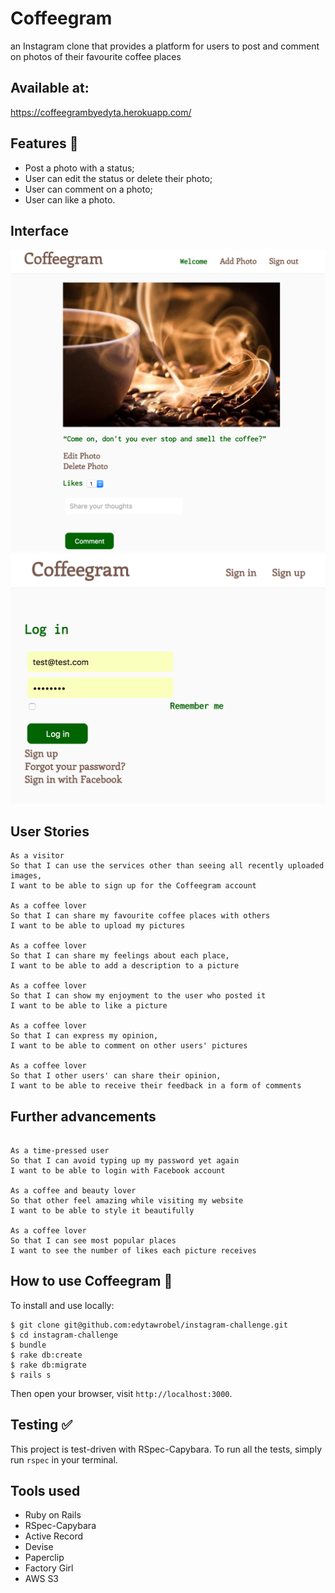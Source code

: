 Coffeegram
===================

 an Instagram clone that provides a platform for users to post and comment on photos of their favourite coffee places

 Available at:
 -----
 https://coffeegrambyedyta.herokuapp.com/


Features :star2:
--------------
* Post a photo with a status;
* User can edit the status or delete their photo;
* User can comment on a photo;
* User can like a photo.

Interface
-----------

![snap1](./public/interface1.png)
![snap2](./public/interface2.png)

User Stories
-----

```
As a visitor
So that I can use the services other than seeing all recently uploaded images,
I want to be able to sign up for the Coffeegram account

As a coffee lover
So that I can share my favourite coffee places with others
I want to be able to upload my pictures

As a coffee lover
So that I can share my feelings about each place,
I want to be able to add a description to a picture

As a coffee lover
So that I can show my enjoyment to the user who posted it
I want to be able to like a picture

As a coffee lover
So that I can express my opinion,
I want to be able to comment on other users' pictures

As a coffee lover
So that I other users' can share their opinion,
I want to be able to receive their feedback in a form of comments

```

Further advancements
-----

```

As a time-pressed user
So that I can avoid typing up my password yet again
I want to be able to login with Facebook account

As a coffee and beauty lover
So that other feel amazing while visiting my website
I want to be able to style it beautifully

As a coffee lover
So that I can see most popular places
I want to see the number of likes each picture receives
```

How to use Coffeegram :page_with_curl:
-------------------------------------

To install and use locally:
```
$ git clone git@github.com:edytawrobel/instagram-challenge.git
$ cd instagram-challenge
$ bundle
$ rake db:create
$ rake db:migrate
$ rails s
```
Then open your browser, visit `http://localhost:3000`.

Testing :white_check_mark:
---------
This project is test-driven with RSpec-Capybara. To run all the tests, simply run `rspec` in your terminal.

Tools used
-----------
* Ruby on Rails
* RSpec-Capybara
* Active Record
* Devise
* Paperclip
* Factory Girl
* AWS S3
